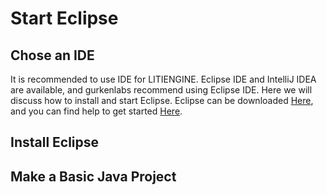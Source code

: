 # Start Eclipse

## Chose an IDE

It is recommended to use IDE for LITIENGINE. Eclipse IDE and IntelliJ IDEA are available, and gurkenlabs recommend using Eclipse IDE. Here we will discuss how to install and start Eclipse.
Eclipse can be downloaded [Here](https://www.eclipse.org/ide/), and you can find help to get started [Here](https://www.eclipse.org/getting_started/).

## Install Eclipse

## Make a Basic Java Project
